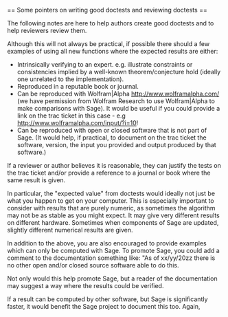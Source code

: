 == Some pointers on writing good doctests and reviewing doctests ==

The following notes are here to help authors create good doctests and to help reviewers review them. 

Although this will not always be practical, if possible there should a few examples of using all new functions where the expected results are either:

 * Intrinsically verifying to an expert. e.g. illustrate constraints or consistencies implied by a well-known theorem/conjecture hold (ideally one unrelated to the implementation). 
 * Reproduced in a reputable book or journal.
 * Can be reproduced with Wolfram|Alpha http://www.wolframalpha.com/ (we have permission from Wolfram Research to use Wolfram|Alpha to make comparisons with Sage). It would be useful if you could provide a link on the trac ticket in this case - e.g http://www.wolframalpha.com/input/?i=10! 
 * Can be reproduced with open or closed software that is not part of Sage. (It would help, if practical, to document on the trac ticket the software, version, the input you provided and output produced by that software.) 

If a reviewer or author believes it is reasonable, they can justify the tests on the trac ticket and/or provide a reference to a journal or book where the same result is given.

In particular, the "expected value" from doctests would ideally not just be what you happen to get on your computer. This is especially important to consider with results that are purely numeric, as sometimes the algorithm may not be as stable as you might expect. It may give very different results on different hardware. Sometimes when components of Sage are updated, slightly different numerical results are given. 

In addition to the above, you are also encouraged to provide examples which can only be computed with Sage. To promote Sage, you could add a comment to the documentation something like: "As of xx/yy/20zz there is no other open and/or closed source software able to do this.

Not only would this help promote Sage, but a reader of the documentation may suggest a way where the results could be verified.

If a result can be computed by other software, but Sage is significantly faster, it would benefit the Sage project to document this too. Again, 
